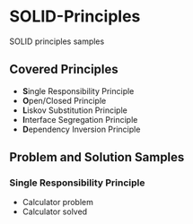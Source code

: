 # SOLID-Principles
SOLID principles samples

## Covered Principles
- **S**ingle Responsibility Principle
- **O**pen/Closed Principle
- **L**iskov Substitution Principle
- **I**nterface Segregation Principle
- **D**ependency Inversion Principle

## Problem and Solution Samples
### Single Responsibility Principle
- Calculator problem
- Calculator solved
